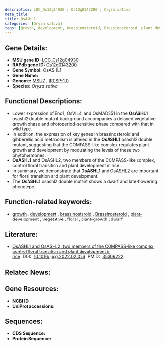 ```yaml
---
description: LOC_Os12g04930 ; Os12g0143200 ; Oryza sativa
meta_title:
title: OsASHL1
categories: [Oryza sativa]
tags: [growth, development, brassinosteroid, Brassinosteroid, plant development, vegetative, floral, plant growth, dwarf]
---
```


## Gene Details:
- **MSU gene ID:** [LOC_Os12g04930](http://rice.uga.edu/cgi-bin/ORF_infopage.cgi?orf=LOC_Os12g04930)  
- **RAPdb gene ID:** [Os12g0143200](https://rapdb.dna.affrc.go.jp/locus/?name=Os12g0143200)  
- **Gene Symbol:** OsASHL1
- **Gene Name:**
- **Genome:**  [MSU7](http://rice.uga.edu/)&nbsp;,&nbsp;[IRGSP-1.0](https://rapdb.dna.affrc.go.jp/download/irgsp1.html)
- **Species:** *Oryza sativa*

## Functional Descriptions:
   - Lower expression of Ehd1, OsVIL4, and OsMADS51 in the **OsASHL1** osashl2 double mutant background accompanies a delayed vegetative growth phase and photoperiod-sensitive phase compared with that in wild type.
   - In addition, the expression of key genes in brassinosteroid and gibberellic acid metabolism is altered in the **OsASHL1** osashl2 double mutant, suggesting that the COMPASS-like complex regulates plant growth and development by modulating the levels of these two phytohormones.
   - **OsASHL1** and OsASHL2, two members of the COMPASS-like complex, control floral transition and plant development in rice..
   - In summary, we demonstrate that **OsASHL1** and OsASHL2 are important for floral transition and plant development.
   - The **OsASHL1** osashl2 double mutant shows a dwarf and late-flowering phenotype.

## Function-related keywords:
   - [growth](/tags/growth/)&nbsp;,&nbsp;[development](/tags/development/)&nbsp;,&nbsp;[brassinosteroid](/tags/brassinosteroid/)&nbsp;,&nbsp;[Brassinosteroid](/tags/Brassinosteroid/)&nbsp;,&nbsp;[plant-development](/tags/plant-development/)&nbsp;,&nbsp;[vegetative](/tags/vegetative/)&nbsp;,&nbsp;[floral](/tags/floral/)&nbsp;,&nbsp;[plant-growth](/tags/plant-growth/)&nbsp;,&nbsp;[dwarf](/tags/dwarf/)

## Literature:
   - [OsASHL1 and OsASHL2, two members of the COMPASS-like complex, control floral transition and plant development in rice](https://www.doi.org/10.1016/j.jgg.2022.02.026)&nbsp;&nbsp;DOI:&nbsp;&nbsp;[10.1016/j.jgg.2022.02.026](https://www.doi.org/10.1016/j.jgg.2022.02.026)&nbsp;&nbsp;PMID:&nbsp;&nbsp;[35306222](https://pubmed.ncbi.nlm.nih.gov/35306222/)

## Related News:

## Gene Resources:
- **NCBI ID:**  []()
- **UniProt accessions:** [](https://www.uniprot.org/uniprotkb//entry)

## Sequences:
- **CDS Sequence:**
- **Protein Sequence:**
